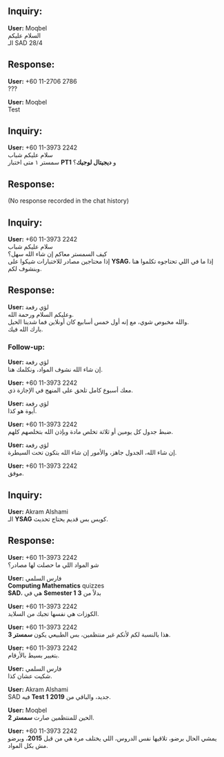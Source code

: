 ## Inquiry:
**User:** Moqbel  
السلام عليكم  
الـ SAD 28/4  

## Response:
**User:** +60 11-2706 2786  
???  

**User:** Moqbel  
Test  


## Inquiry:
**User:** +60 11-3973 2242  
سلام عليكم شباب  
سمستر ١ متى اختبار **PT1** و **ديجيتال لوجيك**؟  

## Response:
(No response recorded in the chat history)


## Inquiry:
**User:** +60 11-3973 2242  
سلام عليكم شباب  
كيف السمستر معاكم إن شاء الله سهل؟  
إذا محتاجين مصادر للاختبارات شيكوا على **YSAG**، إذا ما في اللي تحتاجوه تكلموا هنا وبنشوف لكم.  

## Response:
**User:** لؤي رفعة  
وعليكم السلام ورحمة الله.  
والله مخبوص شوي، مع إنه أول خمس أسابيع كان أونلاين فما شدينا الحيل.  
بارك الله فيك.  

### Follow-up:
**User:** لؤي رفعة  
إن شاء الله نشوف المواد، ونكلمك هنا.  

**User:** +60 11-3973 2242  
معك أسبوع كامل تلحق على المنهج في الإجازة ذي.  

**User:** لؤي رفعة  
أيوة هو كذا.  

**User:** +60 11-3973 2242  
ضبط جدول كل يومين أو ثلاثة تخلص مادة وبإذن الله بتخلصهم كلهم.  

**User:** لؤي رفعة  
إن شاء الله، الجدول جاهز، والأمور إن شاء الله بتكون تحت السيطرة.  

**User:** +60 11-3973 2242  
موفق.  




## Inquiry:
**User:** Akram Alshami  
الـ **YSAG** كويس بس قديم يحتاج تحديث.  

## Response:
**User:** +60 11-3973 2242  
شو المواد اللي ما حصلت لها مصادر؟  

**User:** فارس السلمي  
**Computing Mathematics** quizzes  
**SAD**، هي في **Semester 1** بدلاً من **3**  

**User:** +60 11-3973 2242  
الكوزات هي نفسها تجيك من السلايد.  

**User:** +60 11-3973 2242  
هذا بالنسبة لكم لأنكم غير منتظمين، بس الطبيعي يكون **سمستر 3**.  

**User:** +60 11-3973 2242  
بتغيير بسيط بالأرقام.  

**User:** فارس السلمي  
شكيت عشان كذا.  

**User:** Akram Alshami  
SAD فيه **Test 1** جديد، والباقي من **2019**.  

**User:** Moqbel  
الحين للمنتظمين صارت **سمستر 2**.  

**User:** +60 11-3973 2242  
يمشي الحال برضو، تلاقيها نفس الدروس، اللي يختلف مرة هي من قبل **2015**، وبرضو مش بكل المواد.  